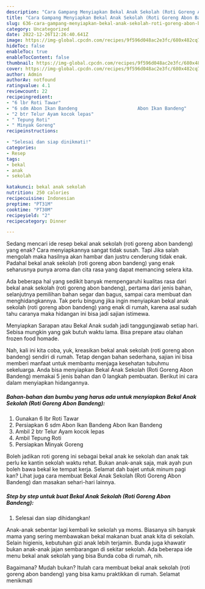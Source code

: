 ```yaml
---
description: "Cara Gampang Menyiapkan Bekal Anak Sekolah (Roti Goreng Abon Bandeng) yang Lezat"
title: "Cara Gampang Menyiapkan Bekal Anak Sekolah (Roti Goreng Abon Bandeng) yang Lezat"
slug: 636-cara-gampang-menyiapkan-bekal-anak-sekolah-roti-goreng-abon-bandeng-yang-lezat
category: Uncategorized
date: 2022-12-26T12:26:40.641Z
image: https://img-global.cpcdn.com/recipes/9f596d048ac2e3fc/680x482cq70/bekal-anak-sekolah-roti-goreng-abon-bandeng-foto-resep-utama.jpg
hideToc: false
enableToc: true
enableTocContent: false
thumbnail: https://img-global.cpcdn.com/recipes/9f596d048ac2e3fc/680x482cq70/bekal-anak-sekolah-roti-goreng-abon-bandeng-foto-resep-utama.jpg
cover: https://img-global.cpcdn.com/recipes/9f596d048ac2e3fc/680x482cq70/bekal-anak-sekolah-roti-goreng-abon-bandeng-foto-resep-utama.jpg
author: Admin
authorAv: notfound
ratingvalue: 4.1
reviewcount: 22
recipeingredient:
- "6 lbr Roti Tawar"
- "6 sdm Abon Ikan Bandeng                      Abon Ikan Bandeng"
- "2 btr Telur Ayam kocok lepas"
- " Tepung Roti"
- " Minyak Goreng"
recipeinstructions:

- "Selesai dan siap dinikmati!"
categories:
- Resep
tags:
- bekal
- anak
- sekolah

katakunci: bekal anak sekolah 
nutrition: 250 calories
recipecuisine: Indonesian
preptime: "PT31M"
cooktime: "PT30M"
recipeyield: "2"
recipecategory: Dinner

---
```



Sedang mencari ide resep bekal anak sekolah (roti goreng abon bandeng) yang enak? Cara menyiapkannya sangat tidak susah. Tapi Jika salah mengolah maka hasilnya akan hambar dan justru cenderung tidak enak. Padahal bekal anak sekolah (roti goreng abon bandeng) yang enak seharusnya punya aroma dan cita rasa yang dapat memancing selera kita.


Ada beberapa hal yang sedikit banyak mempengaruhi kualitas rasa dari bekal anak sekolah (roti goreng abon bandeng), pertama dari jenis bahan, selanjutnya pemilihan bahan segar dan bagus, sampai cara membuat dan menghidangkannya. Tak perlu bingung jika ingin menyiapkan bekal anak sekolah (roti goreng abon bandeng) yang enak di rumah, karena asal sudah tahu caranya maka hidangan ini bisa jadi sajian istimewa.

Menyiapkan Sarapan atau Bekal Anak sudah jadi tanggungjawab setiap hari. Sebisa mungkin yang gak butuh waktu lama. Bisa prepare atau olahan frozen food homade.


Nah, kali ini kita coba, yuk, kreasikan bekal anak sekolah (roti goreng abon bandeng) sendiri di rumah. Tetap dengan bahan sederhana, sajian ini bisa memberi manfaat untuk membantu menjaga kesehatan tubuhmu sekeluarga. Anda bisa menyiapkan Bekal Anak Sekolah (Roti Goreng Abon Bandeng) memakai 5 jenis bahan dan 0 langkah pembuatan. Berikut ini cara dalam menyiapkan hidangannya.

<!--inarticleads1-->

##### Bahan-bahan dan bumbu yang harus ada untuk menyiapkan Bekal Anak Sekolah (Roti Goreng Abon Bandeng):

1. Gunakan 6 lbr Roti Tawar
1. Persiapkan 6 sdm Abon Ikan Bandeng                      Abon Ikan Bandeng
1. Ambil 2 btr Telur Ayam kocok lepas
1. Ambil  Tepung Roti
1. Persiapkan  Minyak Goreng


Boleh jadikan roti goreng ini sebagai bekal anak ke sekolah dan anak tak perlu ke kantin sekolah waktu rehat. Bukan anak-anak saja, mak ayah pun boleh bawa bekal ke tempat kerja. Selamat dah bajet untuk minum pagi kan? Lihat juga cara membuat Bekal Anak Sekolah (Roti Goreng Abon Bandeng) dan masakan sehari-hari lainnya. 

<!--inarticleads2-->

##### Step by step untuk buat Bekal Anak Sekolah (Roti Goreng Abon Bandeng):


1. Selesai dan siap dihidangkan!

Anak-anak sebentar lagi kembali ke sekolah ya moms. Biasanya sih banyak mama yang sering membawakan bekal makanan buat anak kita di sekolah. Selain higienis, kebutuhan gizi anak lebih terjamin. Bunda juga khawatir bukan anak-anak jajan sembarangan di sekitar sekolah. Ada beberapa ide menu bekal anak sekolah yang bisa Bunda coba di rumah, nih. 

Bagaimana? Mudah bukan? Itulah cara membuat bekal anak sekolah (roti goreng abon bandeng) yang bisa kamu praktikkan di rumah. Selamat menikmati
